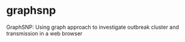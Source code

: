 # graphsnp
GraphSNP: Using graph approach to investigate outbreak cluster and transmission in a web browser 
